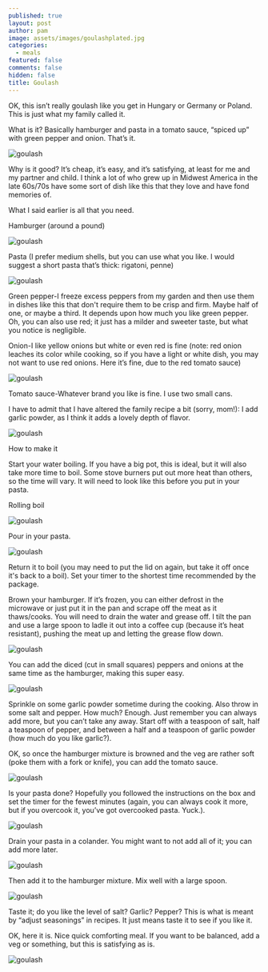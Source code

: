```yaml
---
published: true
layout: post
author: pam
image: assets/images/goulashplated.jpg
categories:
  - meals
featured: false
comments: false
hidden: false
title: Goulash
---
```


OK, this isn’t really goulash like you get in Hungary or Germany or Poland.  This is just what my family called it.  

What is it?  Basically hamburger and pasta in a tomato sauce, “spiced up” with green pepper and onion.  That’s it.  

![goulash](/assets/images/goulashplated.jpg)

Why is it good?  It’s cheap, it’s easy, and it’s satisfying, at least for me and my partner and child. I think a lot of who grew up in Midwest America in the late 60s/70s have some sort of dish like this that they love and have fond memories of.

What I said earlier is all that you need. 

Hamburger (around a pound)

![goulash](/assets/images/hbthawed.jpg)

Pasta (I prefer medium shells, but you can use what you like.  I would suggest a short pasta that’s thick: rigatoni, penne)

![goulash](/assets/images/medshells.jpg)

Green pepper-I freeze excess peppers from my garden and then use them in dishes like this that don't require them to be crisp and firm. Maybe half of one, or maybe a third. It depends upon how much you like green pepper.  Oh, you can also use red; it just has a milder and sweeter taste, but what you notice is negligible. 

Onion-I like yellow onions but white or even red is fine (note: red onion leaches its color while cooking, so if you have a light or white dish, you may not want to use red onions.  Here it’s fine, due to the red tomato sauce)

![goulash](/assets/images/goulashonionpepper.jpg)

Tomato sauce-Whatever brand you like is fine.  I use two small cans.

I have to admit that I have altered the family recipe a bit (sorry, mom!): I add garlic powder, as I think it adds a lovely depth of flavor.

![goulash](/assets/images/garlicpowder.jpg)



How to make it

Start your water boiling. If you have a big pot, this is ideal, but it will also take more time to boil.  Some stove burners put out more heat than others, so the time will vary.  It will need to look like this before you put in your pasta.

Rolling boil

![goulash](/assets/images/rollingboil.jpg)

Pour in your pasta.

![goulash](/assets/images/pastainwater.jpg)

Return it to boil (you may need to put the lid on again, but take it off once it's back to a boil). Set your timer to the shortest time recommended by the package.

Brown your hamburger. If it’s frozen, you can either defrost in the microwave or just put it in the pan and scrape off the meat as it thaws/cooks. You will need to drain the water and grease off. I tilt the pan and use a large spoon to ladle it out into a coffee cup (because it’s heat resistant), pushing the meat up and letting the grease flow down.

![goulash](/assets/images/hbinpan.jpg)

You can add the diced (cut in small squares) peppers and onions at the same time as the hamburger, making this super easy.

![goulash](/assets/images/hbpeppersonions.jpg)

Sprinkle on some garlic powder sometime during the cooking.  Also throw in some salt and pepper.  How much?  Enough. Just remember you can always add more, but you can’t take any away.  Start off with a teaspoon of salt, half a teaspoon of pepper, and between a half and a teaspoon of garlic powder (how much do you like garlic?).

OK, so once the hamburger mixture is browned and the veg are rather soft (poke them with a fork or knife), you can add the tomato sauce.

![goulash](/assets/images/goulashtomsauce.jpg)

Is your pasta done?  Hopefully you followed the instructions on the box and set the timer for the fewest minutes (again, you can always cook it more, but if you overcook it, you’ve got overcooked pasta. Yuck.).

![goulash](/assets/images/pastaboiling.jpg)

Drain your pasta in a colander.   You might want to not add all of it; you can add more later.  

![goulash](/assets/images/pastadrained.jpg)

Then add it to the hamburger mixture. Mix well with a large spoon.

![goulash](/assets/images/pastainpan.jpg)

Taste it; do you like the level of salt? Garlic? Pepper?  This is what is meant by “adjust seasonings” in recipes. It just means taste it to see if you like it.

OK, here it is. Nice quick comforting meal. If you want to be balanced, add a veg or something, but this is satisfying as is. 

![goulash](/assets/images/goulashdone.jpg)



